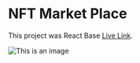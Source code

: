 # NFT Market Place

This project was React Base [Live Link](https://bright-tiramisu-7e1172.netlify.app/home).


![This is an image](https://i.ibb.co/jv2nXx5/Screenshot-2022-07-09-at-23-04-12-React-App.png)